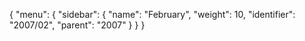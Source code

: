 {
  "menu": {
    "sidebar": {
      "name": "February",
      "weight": 10,
      "identifier": "2007/02",
      "parent": "2007"
    }
  }
}
